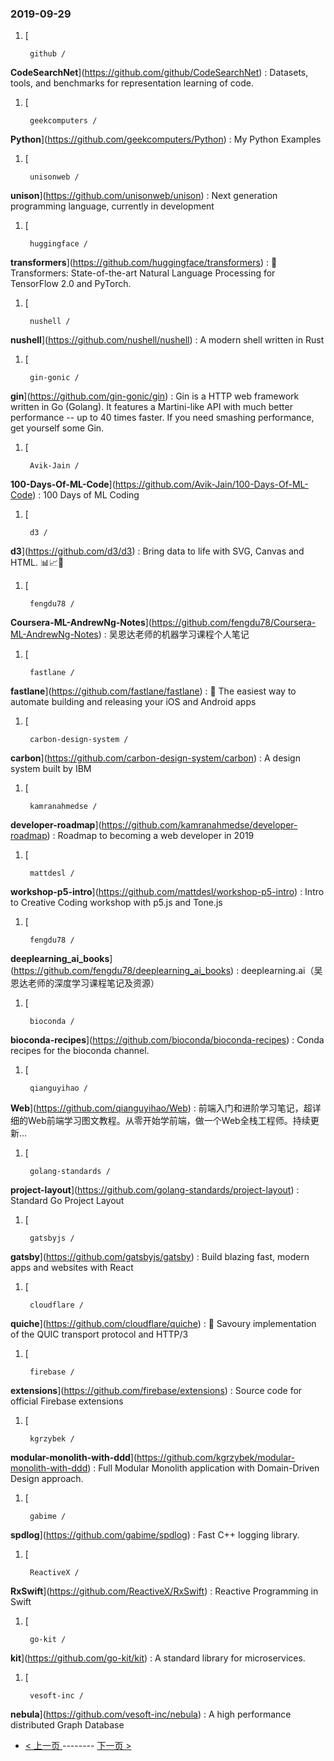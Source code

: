### 2019-09-29 
1. [
  

        github /
**CodeSearchNet**](https://github.com/github/CodeSearchNet) : Datasets, tools, and benchmarks for representation learning of code.
1. [
  

        geekcomputers /
**Python**](https://github.com/geekcomputers/Python) : My Python Examples
1. [
  

        unisonweb /
**unison**](https://github.com/unisonweb/unison) : Next generation programming language, currently in development
1. [
  

        huggingface /
**transformers**](https://github.com/huggingface/transformers) : 🤗 Transformers: State-of-the-art Natural Language Processing for TensorFlow 2.0 and PyTorch.
1. [
  

        nushell /
**nushell**](https://github.com/nushell/nushell) : A modern shell written in Rust
1. [
  

        gin-gonic /
**gin**](https://github.com/gin-gonic/gin) : Gin is a HTTP web framework written in Go (Golang). It features a Martini-like API with much better performance -- up to 40 times faster. If you need smashing performance, get yourself some Gin.
1. [
  

        Avik-Jain /
**100-Days-Of-ML-Code**](https://github.com/Avik-Jain/100-Days-Of-ML-Code) : 100 Days of ML Coding
1. [
  

        d3 /
**d3**](https://github.com/d3/d3) : Bring data to life with SVG, Canvas and HTML. 📊📈🎉
1. [
  

        fengdu78 /
**Coursera-ML-AndrewNg-Notes**](https://github.com/fengdu78/Coursera-ML-AndrewNg-Notes) : 吴恩达老师的机器学习课程个人笔记
1. [
  

        fastlane /
**fastlane**](https://github.com/fastlane/fastlane) : 🚀 The easiest way to automate building and releasing your iOS and Android apps
1. [
  

        carbon-design-system /
**carbon**](https://github.com/carbon-design-system/carbon) : A design system built by IBM
1. [
  

        kamranahmedse /
**developer-roadmap**](https://github.com/kamranahmedse/developer-roadmap) : Roadmap to becoming a web developer in 2019
1. [
  

        mattdesl /
**workshop-p5-intro**](https://github.com/mattdesl/workshop-p5-intro) : Intro to Creative Coding workshop with p5.js and Tone.js
1. [
  

        fengdu78 /
**deeplearning_ai_books**](https://github.com/fengdu78/deeplearning_ai_books) : deeplearning.ai（吴恩达老师的深度学习课程笔记及资源）
1. [
  

        bioconda /
**bioconda-recipes**](https://github.com/bioconda/bioconda-recipes) : Conda recipes for the bioconda channel.
1. [
  

        qianguyihao /
**Web**](https://github.com/qianguyihao/Web) : 前端入门和进阶学习笔记，超详细的Web前端学习图文教程。从零开始学前端，做一个Web全栈工程师。持续更新...
1. [
  

        golang-standards /
**project-layout**](https://github.com/golang-standards/project-layout) : Standard Go Project Layout
1. [
  

        gatsbyjs /
**gatsby**](https://github.com/gatsbyjs/gatsby) : Build blazing fast, modern apps and websites with React
1. [
  

        cloudflare /
**quiche**](https://github.com/cloudflare/quiche) : 🥧 Savoury implementation of the QUIC transport protocol and HTTP/3
1. [
  

        firebase /
**extensions**](https://github.com/firebase/extensions) : Source code for official Firebase extensions
1. [
  

        kgrzybek /
**modular-monolith-with-ddd**](https://github.com/kgrzybek/modular-monolith-with-ddd) : Full Modular Monolith application with Domain-Driven Design approach.
1. [
  

        gabime /
**spdlog**](https://github.com/gabime/spdlog) : Fast C++ logging library.
1. [
  

        ReactiveX /
**RxSwift**](https://github.com/ReactiveX/RxSwift) : Reactive Programming in Swift
1. [
  

        go-kit /
**kit**](https://github.com/go-kit/kit) : A standard library for microservices.
1. [
  

        vesoft-inc /
**nebula**](https://github.com/vesoft-inc/nebula) : A high performance distributed Graph Database 

- [ < 上一页 ](https://github.com/able8/github-trending-daily-record/blob/master/2019-09-28.md) -------- [ 下一页 > ](https://github.com/able8/github-trending-daily-record/blob/master/2019-09-30.md)